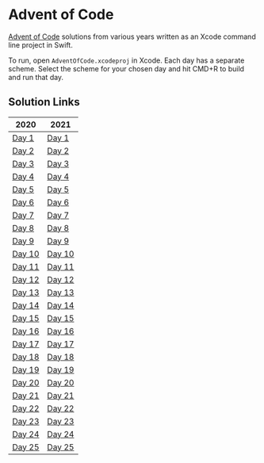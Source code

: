 # Advent of Code
[Advent of Code](https://adventofcode.com) solutions from various years written as an Xcode command line project in Swift.

To run, open `AdventOfCode.xcodeproj` in Xcode. Each day has a separate scheme. Select the scheme for your chosen day and hit CMD+R to build and run that day.

## Solution Links
| 2020                                           | 2021                                           |
| ---------------------------------------------- | ---------------------------------------------- |
| [Day 1](./AdventOfCode/2020/day1/main.swift)   | [Day 1](./AdventOfCode/2021/day1/main.swift)   |
| [Day 2](./AdventOfCode/2020/day2/main.swift)   | [Day 2](./AdventOfCode/2021/day2/main.swift)   |
| [Day 3](./AdventOfCode/2020/day3/main.swift)   | [Day 3](./AdventOfCode/2021/day3/main.swift)   |
| [Day 4](./AdventOfCode/2020/day4/main.swift)   | [Day 4](./AdventOfCode/2021/day4/main.swift)   |
| [Day 5](./AdventOfCode/2020/day5/main.swift)   | [Day 5](./AdventOfCode/2021/day5/main.swift)   |
| [Day 6](./AdventOfCode/2020/day6/main.swift)   | [Day 6](./AdventOfCode/2021/day6/main.swift)   |
| [Day 7](./AdventOfCode/2020/day7/main.swift)   | [Day 7](./AdventOfCode/2021/day7/main.swift)   |
| [Day 8](./AdventOfCode/2020/day8/main.swift)   | [Day 8](./AdventOfCode/2021/day8/main.swift)   |
| [Day 9](./AdventOfCode/2020/day9/main.swift)   | [Day 9](./AdventOfCode/2021/day9/main.swift)   |
| [Day 10](./AdventOfCode/2020/day10/main.swift) | [Day 10](./AdventOfCode/2021/day10/main.swift) |
| [Day 11](./AdventOfCode/2020/day11/main.swift) | [Day 11](./AdventOfCode/2021/day11/main.swift) |
| [Day 12](./AdventOfCode/2020/day12/main.swift) | [Day 12](./AdventOfCode/2021/day12/main.swift) |
| [Day 13](./AdventOfCode/2020/day13/main.swift) | [Day 13](./AdventOfCode/2021/day13/main.swift) |
| [Day 14](./AdventOfCode/2020/day14/main.swift) | [Day 14](./AdventOfCode/2021/day14/main.swift) |
| [Day 15](./AdventOfCode/2020/day15/main.swift) | [Day 15](./AdventOfCode/2021/day15/main.swift) |
| [Day 16](./AdventOfCode/2020/day16/main.swift) | [Day 16](./AdventOfCode/2021/day16/main.swift) |
| [Day 17](./AdventOfCode/2020/day17/main.swift) | [Day 17](./AdventOfCode/2021/day17/main.swift) |
| [Day 18](./AdventOfCode/2020/day18/main.swift) | [Day 18](./AdventOfCode/2021/day18/main.swift) |
| [Day 19](./AdventOfCode/2020/day19/main.swift) | [Day 19](./AdventOfCode/2021/day19/main.swift) |
| [Day 20](./AdventOfCode/2020/day20/main.swift) | [Day 20](./AdventOfCode/2021/day20/main.swift) |
| [Day 21](./AdventOfCode/2020/day21/main.swift) | [Day 21](./AdventOfCode/2021/day21/main.swift) |
| [Day 22](./AdventOfCode/2020/day22/main.swift) | [Day 22](./AdventOfCode/2021/day22/main.swift) |
| [Day 23](./AdventOfCode/2020/day23/main.swift) | [Day 23](./AdventOfCode/2021/day23/main.swift) |
| [Day 24](./AdventOfCode/2020/day24/main.swift) | [Day 24](./AdventOfCode/2021/day24/main.swift) |
| [Day 25](./AdventOfCode/2020/day25/main.swift) | [Day 25](./AdventOfCode/2021/day25/main.swift) |
